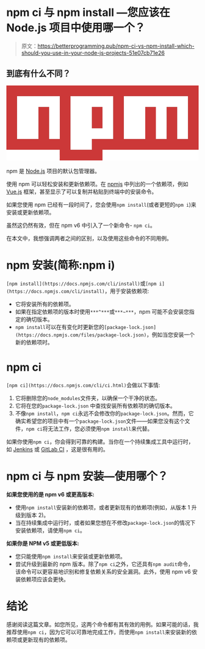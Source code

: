 # npm ci 与 npm install —您应该在 Node.js 项目中使用哪一个？

> 原文：<https://betterprogramming.pub/npm-ci-vs-npm-install-which-should-you-use-in-your-node-js-projects-51e07cb71e26>

## 到底有什么不同？

![](img/6492923f211abba77e4cc3c8de0bbf8c.png)

npm 是 [Node.js](https://nodejs.org/) 项目的默认包管理器。

使用 npm 可以轻松安装和更新依赖项。在 [npmjs](https://www.npmjs.com/) 中列出的一个依赖项，例如 [Vue.js](https://www.npmjs.com/package/vue) 框架，甚至显示了可以复制并粘贴到终端中的安装命令。

如果您使用 npm 已经有一段时间了，您会使用`npm install`(或者更短的`npm i`)来安装或更新依赖项。

虽然这仍然有效，但在 npm v6 中引入了一个新命令- `npm ci`。

在本文中，我想强调两者之间的区别，以及使用这些命令的不同用例。

# npm 安装(简称:npm i)

`[npm install](https://docs.npmjs.com/cli/install)`或`[npm i](https://docs.npmjs.com/cli/install)`，用于安装依赖项:

*   它将安装所有的依赖项。
*   如果在指定依赖项的版本时使用`***^***`或`***~***`，npm 可能不会安装您指定的确切版本。
*   `npm install`可以在有变化时更新您的`[package-lock.json](https://docs.npmjs.com/files/package-lock.json)`，例如当您安装一个新的依赖项时。

# npm ci

`[npm ci](https://docs.npmjs.com/cli/ci.html)`会做以下事情:

1.  它将删除您的`node_modules`文件夹，以确保一个干净的状态。
2.  它将在您的`package-lock.json` 中查找安装所有依赖项的确切版本。
3.  不像`npm install`，`npm ci`永远不会修改你的`package-lock.json`。然而，它确实希望您的项目中有一个`package-lock.json`文件——如果您没有这个文件，`npm ci`将无法工作，您必须使用`npm install`来代替。

如果你使用`npm ci`，你会得到可靠的构建。当你在一个持续集成工具中运行时，如 [Jenkins](https://jenkins.io/) 或 [GitLab CI](https://about.gitlab.com/product/continuous-integration/) ，这是很有用的。

# npm ci 与 npm 安装—使用哪个？

**如果您使用的是 npm v6 或更高版本:**

*   使用`npm install`安装新的依赖项，或者更新现有的依赖项(例如，从版本 1 升级到版本 2)。
*   当在持续集成中运行时，或者如果您想在不修改`package-lock.json`的情况下安装依赖项，请使用`npm ci`。

**如果你是 NPM v5 或更低版本:**

*   您只能使用`npm install`来安装或更新依赖项。
*   尝试升级到最新的 npm 版本。除了`npm ci`之外，它还具有`npm audit`命令，该命令可以更容易地识别和修复依赖关系的安全漏洞。此外，使用 npm v6 安装依赖项应该会更快。

# 结论

感谢阅读这篇文章。如您所见，这两个命令都有其有效的用例。如果可能的话，我推荐使用`npm ci`，因为它可以可靠地完成工作，而使用`npm install`来安装新的依赖项或更新现有的依赖项。